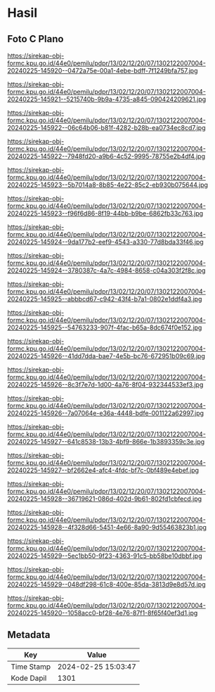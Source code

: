# Hasil

## Foto C Plano

https://sirekap-obj-formc.kpu.go.id/44e0/pemilu/pdpr/13/02/12/20/07/1302122007004-20240225-145920--0472a75e-00a1-4ebe-bdff-7f1249bfa757.jpg

https://sirekap-obj-formc.kpu.go.id/44e0/pemilu/pdpr/13/02/12/20/07/1302122007004-20240225-145921--5215740b-9b9a-4735-a845-090424209621.jpg

https://sirekap-obj-formc.kpu.go.id/44e0/pemilu/pdpr/13/02/12/20/07/1302122007004-20240225-145922--06c64b06-b81f-4282-b28b-ea0734ec8cd7.jpg

https://sirekap-obj-formc.kpu.go.id/44e0/pemilu/pdpr/13/02/12/20/07/1302122007004-20240225-145922--7948fd20-a9b6-4c52-9995-78755e2b4df4.jpg

https://sirekap-obj-formc.kpu.go.id/44e0/pemilu/pdpr/13/02/12/20/07/1302122007004-20240225-145923--5b7014a8-8b85-4e22-85c2-eb930b075644.jpg

https://sirekap-obj-formc.kpu.go.id/44e0/pemilu/pdpr/13/02/12/20/07/1302122007004-20240225-145923--f96f6d86-8f19-44bb-b9be-6862fb33c763.jpg

https://sirekap-obj-formc.kpu.go.id/44e0/pemilu/pdpr/13/02/12/20/07/1302122007004-20240225-145924--9da177b2-eef9-4543-a330-77d8bda33f46.jpg

https://sirekap-obj-formc.kpu.go.id/44e0/pemilu/pdpr/13/02/12/20/07/1302122007004-20240225-145924--3780387c-4a7c-4984-8658-c04a303f2f8c.jpg

https://sirekap-obj-formc.kpu.go.id/44e0/pemilu/pdpr/13/02/12/20/07/1302122007004-20240225-145925--abbbcd67-c942-43f4-b7a1-0802e1ddf4a3.jpg

https://sirekap-obj-formc.kpu.go.id/44e0/pemilu/pdpr/13/02/12/20/07/1302122007004-20240225-145925--54763233-907f-4fac-b65a-8dc674f0e152.jpg

https://sirekap-obj-formc.kpu.go.id/44e0/pemilu/pdpr/13/02/12/20/07/1302122007004-20240225-145926--41dd7dda-bae7-4e5b-bc76-672951b09c69.jpg

https://sirekap-obj-formc.kpu.go.id/44e0/pemilu/pdpr/13/02/12/20/07/1302122007004-20240225-145926--8c3f7e7d-1d00-4a76-8f04-932344533ef3.jpg

https://sirekap-obj-formc.kpu.go.id/44e0/pemilu/pdpr/13/02/12/20/07/1302122007004-20240225-145926--7a07064e-e36a-4448-bdfe-001122a62997.jpg

https://sirekap-obj-formc.kpu.go.id/44e0/pemilu/pdpr/13/02/12/20/07/1302122007004-20240225-145927--641c8538-13b3-4bf9-866e-1b3893359c3e.jpg

https://sirekap-obj-formc.kpu.go.id/44e0/pemilu/pdpr/13/02/12/20/07/1302122007004-20240225-145927--bf2662e4-afc4-4fdc-bf7c-0bf489e4ebef.jpg

https://sirekap-obj-formc.kpu.go.id/44e0/pemilu/pdpr/13/02/12/20/07/1302122007004-20240225-145928--36719621-086d-402d-9b61-802fd1cbfecd.jpg

https://sirekap-obj-formc.kpu.go.id/44e0/pemilu/pdpr/13/02/12/20/07/1302122007004-20240225-145928--4f328d66-5451-4e66-8a90-9d55463823b1.jpg

https://sirekap-obj-formc.kpu.go.id/44e0/pemilu/pdpr/13/02/12/20/07/1302122007004-20240225-145929--5ec1bb50-9f23-4363-91c5-bb58be10dbbf.jpg

https://sirekap-obj-formc.kpu.go.id/44e0/pemilu/pdpr/13/02/12/20/07/1302122007004-20240225-145929--048df298-61c8-400e-85da-3813d9e8d57d.jpg

https://sirekap-obj-formc.kpu.go.id/44e0/pemilu/pdpr/13/02/12/20/07/1302122007004-20240225-145920--1058acc0-bf28-4e76-87f1-8f65f40ef3d1.jpg


## Metadata

| Key        | Value               |
| ---------- | ------------------- |
| Time Stamp | 2024-02-25 15:03:47 |
| Kode Dapil | 1301                |



